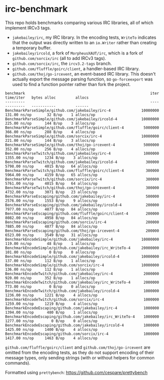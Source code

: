 # irc-benchmark

This repo holds benchmarks comparing various IRC libraries, all of which implement IRCv3 tags.

- `jakebailey/irc`, my IRC library. In the encoding tests,
`WriteTo` indicates that the output was directly written to an `io.Writer`
rather than creating a temporary buffer.
- `jakebailey/ircold`, a fork of `MorpheusXAUT/irc`, which is a fork of
`github.com/sorcix/irc` (all to add IRCv3 tags).
- `github.com/sorcix/irc`, the `ircv3.2-tags` branch.
- `github.com/fluffle/goirc/client`, a handler-based IRC library.
- `github.com/thoj/go-ircevent`, an event-based IRC library. This doesn't
actually export the message parsing function, so `go-forceexport` was used
to find a function pointer rather than fork the project.

```
benchmark                                                         iter       time/iter   bytes alloc         allocs
---------                                                         ----       ---------   -----------         ------
BenchmarkParseSimple/github.com/jakebailey/irc-4              10000000    131.00 ns/op       32 B/op    1 allocs/op
BenchmarkParseSimple/github.com/jakebailey/ircold-4           10000000    225.00 ns/op      144 B/op    3 allocs/op
BenchmarkParseSimple/github.com/fluffle/goirc/client-4         5000000    366.00 ns/op      288 B/op    4 allocs/op
BenchmarkParseSimple/github.com/sorcix/irc-4                  10000000    221.00 ns/op      144 B/op    3 allocs/op
BenchmarkParseSimple/github.com/thoj/go-ircevent-4             5000000    352.00 ns/op      256 B/op    4 allocs/op
BenchmarkParseTwitch/github.com/jakebailey/irc-4               1000000   1355.00 ns/op     1234 B/op    3 allocs/op
BenchmarkParseTwitch/github.com/jakebailey/ircold-4             300000   5798.00 ns/op     4015 B/op   64 allocs/op
BenchmarkParseTwitch/github.com/fluffle/goirc/client-4          300000   5964.00 ns/op     4159 B/op   65 allocs/op
BenchmarkParseTwitch/github.com/sorcix/irc-4                    300000   5761.00 ns/op     4015 B/op   64 allocs/op
BenchmarkParseTwitch/github.com/thoj/go-ircevent-4              300000   4732.00 ns/op     3071 B/op   23 allocs/op
BenchmarkParseEscaping/github.com/jakebailey/irc-4              500000   2576.00 ns/op     1553 B/op    9 allocs/op
BenchmarkParseEscaping/github.com/jakebailey/ircold-4           200000   7977.00 ns/op     4877 B/op   84 allocs/op
BenchmarkParseEscaping/github.com/fluffle/goirc/client-4        200000   8082.00 ns/op     4958 B/op   84 allocs/op
BenchmarkParseEscaping/github.com/sorcix/irc-4                  200000   7885.00 ns/op     4877 B/op   84 allocs/op
BenchmarkParseEscaping/github.com/thoj/go-ircevent-4            200000   6523.00 ns/op     3549 B/op   31 allocs/op
BenchmarkEncodeSimple/github.com/jakebailey/irc-4             10000000    119.00 ns/op       48 B/op    1 allocs/op
BenchmarkEncodeSimple/github.com/jakebailey/irc_WriteTo-4     20000000    101.00 ns/op        0 B/op    0 allocs/op
BenchmarkEncodeSimple/github.com/jakebailey/ircold-4          10000000    137.00 ns/op      112 B/op    1 allocs/op
BenchmarkEncodeSimple/github.com/sorcix/irc-4                 10000000    136.00 ns/op      112 B/op    1 allocs/op
BenchmarkEncodeTwitch/github.com/jakebailey/irc-4              2000000    920.00 ns/op      352 B/op    1 allocs/op
BenchmarkEncodeTwitch/github.com/jakebailey/irc_WriteTo-4      2000000    773.00 ns/op        0 B/op    0 allocs/op
BenchmarkEncodeTwitch/github.com/jakebailey/ircold-4           1000000   1236.00 ns/op     1221 B/op    4 allocs/op
BenchmarkEncodeTwitch/github.com/sorcix/irc-4                  1000000   1259.00 ns/op     1219 B/op    4 allocs/op
BenchmarkEncodeEscaping/github.com/jakebailey/irc-4            1000000   1394.00 ns/op      480 B/op    1 allocs/op
BenchmarkEncodeEscaping/github.com/jakebailey/irc_WriteTo-4    1000000   1277.00 ns/op        0 B/op    0 allocs/op
BenchmarkEncodeEscaping/github.com/jakebailey/ircold-4         1000000   1425.00 ns/op     1400 B/op    4 allocs/op
BenchmarkEncodeEscaping/github.com/sorcix/irc-4                1000000   1417.00 ns/op     1463 B/op    4 allocs/op
```

`github.com/fluffle/goirc/client` and `github.com/thoj/go-ircevent` are omitted from the encoding tests,
as they do not support encoding of their message types, only sending strings (with or without helpers
for common commands).


Formatted using `prettybench`: https://github.com/cespare/prettybench